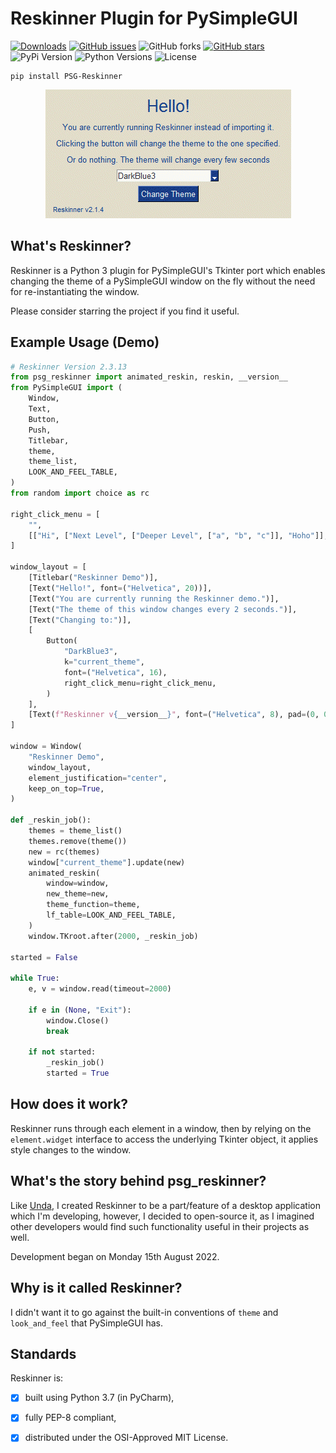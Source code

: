# Reskinner Plugin for PySimpleGUI

[![Downloads](https://static.pepy.tech/personalized-badge/psg-reskinner?period=total&units=international_system&left_color=grey&right_color=yellowgreen&left_text=downloads)](https://pepy.tech/project/psg-reskinner)
[![GitHub issues](https://img.shields.io/github/issues/definite-d/psg_reskinner)](https://github.com/definite-d/psg_reskinner/issues)
![GitHub forks](https://img.shields.io/github/forks/definite-d/psg_reskinner?logo=github&style=flat)
[![GitHub stars](https://img.shields.io/github/stars/definite-d/psg_reskinner)](https://github.com/definite-d/psg_reskinner/stargazers)
![PyPi Version](https://img.shields.io/pypi/v/psg-reskinner?style=flat)
![Python Versions](https://img.shields.io/pypi/pyversions/psg-reskinner.svg?style=flat&logo=python])
![License](https://img.shields.io/pypi/l/psg-reskinner.svg?style=flat&version=latest)

````shell
pip install PSG-Reskinner
````

<p align="center"> 
    <img src="https://github.com/definite-d/psg_reskinner/blob/main/res/demo.gif">
</p>

## What's Reskinner?

Reskinner is a Python 3 plugin for PySimpleGUI's Tkinter port which enables changing the theme of a PySimpleGUI window on the fly without the need for re-instantiating the window.

Please consider starring the project if you find it useful.

## Example Usage (Demo)

```python
# Reskinner Version 2.3.13
from psg_reskinner import animated_reskin, reskin, __version__
from PySimpleGUI import (
    Window,
    Text,
    Button,
    Push,
    Titlebar,
    theme,
    theme_list,
    LOOK_AND_FEEL_TABLE,
)
from random import choice as rc

right_click_menu = [
    "",
    [["Hi", ["Next Level", ["Deeper Level", ["a", "b", "c"]], "Hoho"]], "There"],
]

window_layout = [
    [Titlebar("Reskinner Demo")],
    [Text("Hello!", font=("Helvetica", 20))],
    [Text("You are currently running the Reskinner demo.")],
    [Text("The theme of this window changes every 2 seconds.")],
    [Text("Changing to:")],
    [
        Button(
            "DarkBlue3",
            k="current_theme",
            font=("Helvetica", 16),
            right_click_menu=right_click_menu,
        )
    ],
    [Text(f"Reskinner v{__version__}", font=("Helvetica", 8), pad=(0, 0)), Push()],
]

window = Window(
    "Reskinner Demo",
    window_layout,
    element_justification="center",
    keep_on_top=True,
)

def _reskin_job():
    themes = theme_list()
    themes.remove(theme())
    new = rc(themes)
    window["current_theme"].update(new)
    animated_reskin(
        window=window,
        new_theme=new,
        theme_function=theme,
        lf_table=LOOK_AND_FEEL_TABLE,
    )
    window.TKroot.after(2000, _reskin_job)

started = False

while True:
    e, v = window.read(timeout=2000)

    if e in (None, "Exit"):
        window.Close()
        break

    if not started:
        _reskin_job()
        started = True

```

## How does it work?

Reskinner runs through each element in a window, then by relying on the `element.widget` interface to access the underlying Tkinter object, it applies style changes to the window.

## What's the story behind psg_reskinner?
Like [Unda](https://github.com/definite-d/unda), I created Reskinner to be a part/feature of a desktop application which I'm developing, however, I decided to open-source it, as I imagined other developers would find such functionality useful in their projects as well.

Development began on Monday 15th August 2022.

## Why is it called Reskinner?
I didn't want it to go against the built-in conventions of `theme` and `look_and_feel` that PySimpleGUI has.

## Standards
Reskinner is:

 - [X] built using Python 3.7 (in PyCharm),

 - [X] fully PEP-8 compliant,

 - [X] distributed under the OSI-Approved MIT License.
